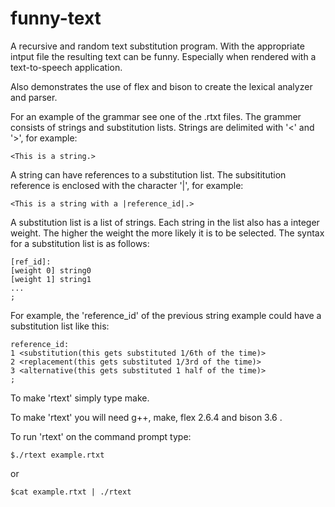 # funny-text

A recursive and random text substitution program. With the appropriate intput file the resulting text can be funny. Especially when rendered with a text-to-speech application.

Also demonstrates the use of flex and bison to create the lexical analyzer and parser.

For an example of the grammar see one of the .rtxt files. The grammer consists of strings and substitution lists. Strings are delimited with '<' and '>', for example:

    <This is a string.>

A string can have references to a substitution list. The subsititution reference is enclosed with the character '|', for example:

    <This is a string with a |reference_id|.>

A substitution list is a list of strings. Each string in the list also has a integer weight. The higher the weight the more likely it is to be selected. The syntax for a substitution list is as follows:

    [ref_id]:
    [weight 0] string0
    [weight 1] string1
    ...
    ;

For example, the 'reference_id' of the previous string example could have a substitution list like this:

    reference_id:
    1 <substitution(this gets substituted 1/6th of the time)>
    2 <replacement(this gets substituted 1/3rd of the time)>
    3 <alternative(this gets substituted 1 half of the time)>
    ;

To make 'rtext' simply type make.

To make 'rtext' you will need g++, make, flex 2.6.4 and bison 3.6 .

To run 'rtext' on the command prompt type:

    $./rtext example.rtxt

or

    $cat example.rtxt | ./rtext

